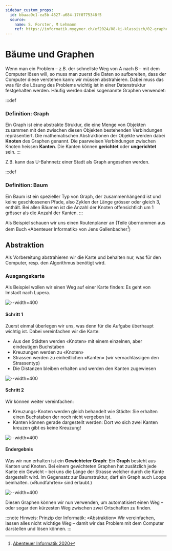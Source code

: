 ```yaml
---
sidebar_custom_props:
  id: bbaaa9c1-ea5b-4827-a684-17f0775348f5
  source:
    name: S. Forster, M Lehmann
    ref: https://informatik.mygymer.ch/ef2024/08-ki-klassisch/02-graphen.html
---
```


# Bäume und Graphen

Wenn man ein Problem – z.B. der schnellste Weg von A nach B – mit dem Computer lösen will, so muss man zuerst die Daten so aufbereiten, dass der Computer diese verstehen kann: wir müssen abstrahieren. Dabei muss das was für die Lösung des Problems wichtig ist in einer Datenstruktur festgehalten werden. Häufig werden dabei sogenannte Graphen verwendet:

:::def
### Definition: Graph

Ein Graph ist eine abstrakte Struktur, die eine Menge von Objekten zusammen mit den zwischen diesen Objekten bestehenden Verbindungen repräsentiert.
Die mathematischen Abstraktionen der Objekte werden dabei **Knoten** des Graphen genannt.
Die paarweisen Verbindungen zwischen Knoten heissen **Kanten**. Die Kanten können **gerichtet** oder **ungerichtet** sein.
:::

Z.B. kann das U-Bahnnetz einer Stadt als Graph angesehen werden.

:::def
### Definition: Baum

Ein Baum ist ein spezieller Typ von Graph, der zusammenhängend ist und keine geschlossenen Pfade, also Zyklen der Länge grösser oder gleich 3, enthält. Bei allen Bäumen ist die Anzahl der Knoten offensichtlich um 1 grösser als die Anzahl der Kanten.
:::

Als Beispiel schauen wir uns einen Routenplaner an (Teile übernommen aus dem Buch «Abenteuer Informatik» von Jens Gallenbacher[^1])

## Abstraktion
Als Vorbereitung abstrahieren wir die Karte und behalten nur, was für den Computer, resp. den Algorithmus benötigt wird.

### Ausgangskarte
Als Beispiel wollen wir einen Weg auf einer Karte finden: Es geht von Imstadt nach Lupera.

![--width=400](./images/01_print.jpg)

#### Schritt 1
Zuerst einmal überlegen wir uns, was denn für die Aufgabe überhaupt wichtig ist. Dabei vereinfachen wir die Karte:

- Aus den Städten werden «Knoten» mit einem einzelnen, aber eindeutigen Buchstaben
- Kreuzungen werden zu «Knoten»
- Strassen werden zu einheitlichen «Kanten» (wir vernachlässigen den Strassentyp)
- Die Distanzen bleiben erhalten und werden den Kanten zugewiesen

![--width=400](./images/02_print.jpg)

#### Schritt 2
Wir können weiter vereinfachen:
- Kreuzungs-Knoten werden gleich behandelt wie Städte: Sie erhalten einen Buchstaben der noch nicht vergeben ist.
- Kanten können gerade dargestellt werden: Dort wo sich zwei Kanten kreuzen gibt es keine Kreuzung!

![--width=400](./images/03_print.jpg)

#### Endergebnis

Was wir nun erhalten ist ein **Gewichteter Graph**: Ein **Graph** besteht aus Kanten und Knoten. Bei einem gewichteten Graphen hat zusätzlich jede Kante ein Gewicht – bei uns die Länge der Strasse welcher durch die Kante dargestellt wird. Im Gegensatz zur Baumstruktur, darf ein Graph auch Loops beinhalten. («Rundfahrten» sind erlaubt.)

![--width=400](./images/04_print.jpg)

Diesen Graphen können wir nun verwenden, um automatisiert einen Weg – oder sogar den kürzesten Weg zwischen zwei Ortschaften zu finden.

:::note Hinweis: Prinzip der Informatik: «Abstraktion»
Wir vereinfachen, lassen alles nicht wichtige Weg – damit wir das Problem mit dem Computer darstellen und lösen können.
:::

[^1]: [Abenteuer Informatik 2020](https://www.abenteuer-informatik.de/PDF/ai2020_oa_leseversion.pdf)